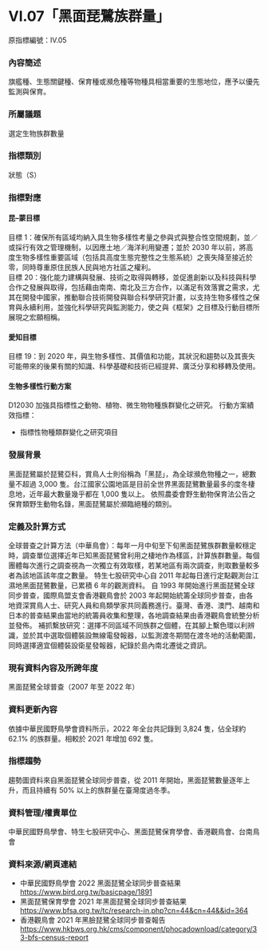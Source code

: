 # VI.07「黑面琵鷺族群量」
原指標編號：IV.05

<script type="text/javascript" src="http://cdn.mathjax.org/mathjax/latest/MathJax.js?config=TeX-AMS-MML_HTMLorMML"></script>

### 內容簡述
旗艦種、生態關鍵種、保育種或瀕危種等物種具相當重要的生態地位，應予以優先監測與保育。
### 所屬議題
選定生物族群數量
### 指標類別
狀態（S）
### 指標對應
#### 昆–蒙目標
目標 1：確保所有區域均納入具生物多樣性考量之參與式與整合性空間規劃，並／或採行有效之管理機制，以因應土地／海洋利用變遷；並於 2030 年以前，將高度生物多樣性重要區域（包括具高度生態完整性之生態系統）之喪失降至接近於零，同時尊重原住民族人民與地方社區之權利。<br>
目標 20：強化能力建構與發展、技術之取得與轉移，並促進創新以及科技與科學合作之發展與取得，包括藉由南南、南北及三方合作，以滿足有效落實之需求，尤其在開發中國家，推動聯合技術開發與聯合科學研究計畫，以支持生物多樣性之保育與永續利用，並強化科學研究與監測能力，使之與《框架》之目標及行動目標所展現之宏願相稱。<br>
#### 愛知目標
目標 19：到 2020 年，與生物多樣性、其價值和功能，其狀況和趨勢以及其喪失可能帶來的後果有關的知識、科學基礎和技術已經提昇、廣泛分享和移轉及使用。
#### 生物多樣性行動方案
D12030 加強具指標性之動物、植物、微生物物種族群變化之研究。
行動方案績效指標：
* 指標性物種類群變化之研究項目
### 發展背景
黑面琵鷺屬於琵鷺亞科，賞鳥人士則俗稱為「黑琵」，為全球瀕危物種之一，總數量不超過 3,000 隻。台江國家公園地區是目前全世界黑面琵鷺數量最多的度冬棲息地，近年最大數量幾乎都在 1,000 隻以上。
依照農委會野生動物保育法公告之保育類野生動物名錄，黑面琵鷺屬於瀕臨絕種的類別。
### 定義及計算方式
全球普查之計算方法（中華鳥會）：每年一月中旬至下旬黑面琵鷺族群數量較穩定時，調查單位選擇近年已知黑面琵鷺曾利用之棲地作為樣區，計算族群數量。每個團體每次進行之調查視為一次獨立有效取樣，若某地區有兩次調查，則取數量較多者為該地區該年度之數量。
特生七股研究中心自 2011 年起每日進行定點觀測台江濕地黑面琵鷺數量，已累積 6 年的觀測資料。
自 1993 年開始進行黑面琵鷺全球同步普查，國際鳥盟支會香港觀鳥會於 2003 年起開始統籌全球同步普查，由各地資深賞鳥人士、研究人員和鳥類學家共同義務進行。臺灣、香港、澳門、越南和日本的普查結果由當地的統籌員收集和整理，各地調查結果由香港觀鳥會統整分析並發佈。
補抓繫放研究：選擇不同區域不同族群之個體，在其腳上繫色環以利辨識，並於其中選取個體裝設無線電發報器，以監測渡冬期間在渡冬地的活動範圍，同時選擇適宜個體裝設衛星發報器，紀錄於島內南北遷徙之資訊。
### 現有資料內容及所跨年度
黑面琵鷺全球普查（2007 年至 2022 年）
### 資料更新內容
依據中華民國野鳥學會資料所示，2022 年全台共記錄到 3,824 隻，佔全球約 62.1% 的族群量。相較於 2021 年增加 692 隻。
### 指標趨勢
趨勢圖資料來自黑面琵鷺全球同步普查，從 2011 年開始，黑面琵鷺數量逐年上升，而且持續有 50% 以上的族群量在臺灣度過冬季。
### 資料管理/權責單位
中華民國野鳥學會、特生七股研究中心、黑面琵鷺保育學會、香港觀鳥會、台南鳥會
### 資料來源/網頁連結
* 中華民國野鳥學會 2022 黑面琵鷺全球同步普查結果
https://www.bird.org.tw/basicpage/1891
* 黑面琵鷺保育學會 2021 年黑面琵鷺全球同步普查結果
https://www.bfsa.org.tw/tc/research-in.php?cn=44&cn=44&&id=364
* 香港觀鳥會 2021 年黑臉琵鷺全球同步普查報告
https://www.hkbws.org.hk/cms/component/phocadownload/category/33-bfs-census-report
